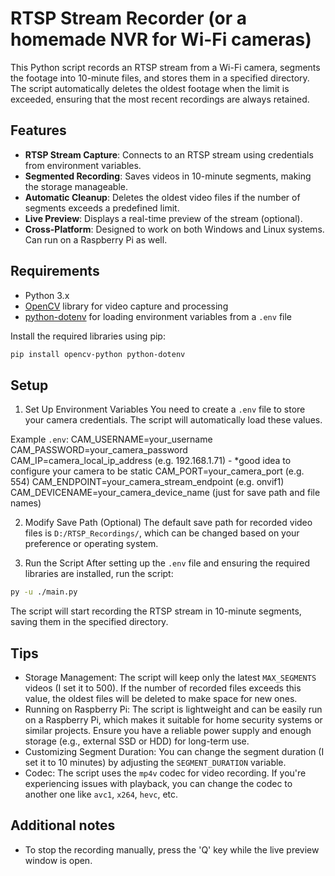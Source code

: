 # RTSP Stream Recorder (or a homemade NVR for Wi-Fi cameras)

This Python script records an RTSP stream from a Wi-Fi camera, segments the footage into 10-minute files, and stores them in a specified directory. The script automatically deletes the oldest footage when the limit is exceeded, ensuring that the most recent recordings are always retained.

## Features
- **RTSP Stream Capture**: Connects to an RTSP stream using credentials from environment variables.
- **Segmented Recording**: Saves videos in 10-minute segments, making the storage manageable.
- **Automatic Cleanup**: Deletes the oldest video files if the number of segments exceeds a predefined limit.
- **Live Preview**: Displays a real-time preview of the stream (optional).
- **Cross-Platform**: Designed to work on both Windows and Linux systems. Can run on a Raspberry Pi as well.

## Requirements

- Python 3.x
- [OpenCV](https://opencv.org/) library for video capture and processing
- [python-dotenv](https://pypi.org/project/python-dotenv/) for loading environment variables from a `.env` file

Install the required libraries using pip:

```bash
pip install opencv-python python-dotenv
```

## Setup
1. Set Up Environment Variables
You need to create a `.env` file to store your camera credentials. The script will automatically load these values.

Example `.env`:
CAM_USERNAME=your_username
CAM_PASSWORD=your_camera_password
CAM_IP=camera_local_ip_address (e.g. 192.168.1.71) - *good idea to configure your camera to be static
CAM_PORT=your_camera_port (e.g. 554)
CAM_ENDPOINT=your_camera_stream_endpoint (e.g. onvif1)
CAM_DEVICENAME=your_camera_device_name (just for save path and file names)

2. Modify Save Path (Optional)
The default save path for recorded video files is `D:/RTSP_Recordings/`, which can be changed based on your preference or operating system.

3. Run the Script
After setting up the `.env` file and ensuring the required libraries are installed, run the script:
```bash
py -u ./main.py
```

The script will start recording the RTSP stream in 10-minute segments, saving them in the specified directory.

## Tips
- Storage Management: The script will keep only the latest `MAX_SEGMENTS` videos (I set it to 500). If the number of recorded files exceeds this value, the oldest files will be deleted to make space for new ones.
- Running on Raspberry Pi: The script is lightweight and can be easily run on a Raspberry Pi, which makes it suitable for home security systems or similar projects. Ensure you have a reliable power supply and enough storage (e.g., external SSD or HDD) for long-term use.
- Customizing Segment Duration: You can change the segment duration (I set it to 10 minutes) by adjusting the `SEGMENT_DURATION` variable.
- Codec: The script uses the `mp4v` codec for video recording. If you're experiencing issues with playback, you can change the codec to another one like `avc1`, `x264`, `hevc`, etc.

## Additional notes
- To stop the recording manually, press the 'Q' key while the live preview window is open.
